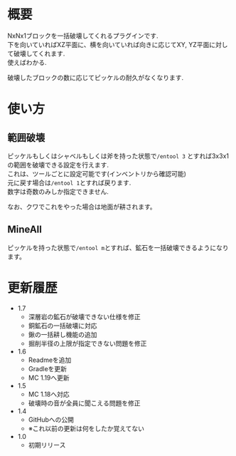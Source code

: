# 概要
NxNx1ブロックを一括破壊してくれるプラグインです.  
下を向いていればXZ平面に、横を向いていれば向きに応じてXY, YZ平面に対して破壊してくれます.  
使えばわかる.  

破壊したブロックの数に応じてピッケルの耐久がなくなります.  

# 使い方
## 範囲破壊
ピッケルもしくはシャベルもしくは斧を持った状態で`/entool 3` とすれば3x3x1の範囲を破壊できる設定を行えます.  
これは、ツールごとに設定可能です(インベントリから確認可能)  
元に戻す場合は`/entool 1`とすれば戻ります.  
数字は奇数のみしか指定できません.  

なお、クワでこれをやった場合は地面が耕されます。

## MineAll
ピッケルを持った状態で`/entool m`とすれば、鉱石を一括破壊できるようになります。


# 更新履歴
- 1.7
  - 深層岩の鉱石が破壊できない仕様を修正
  - 銅鉱石の一括破壊に対応
  - 鍬の一括耕し機能の追加
  - 掘削半径の上限が指定できない問題を修正
- 1.6
  - Readmeを追加
  - Gradleを更新
  - MC 1.19へ更新
- 1.5
  - MC 1.18へ対応
  - 破壊時の音が全員に聞こえる問題を修正
- 1.4
  - GitHubへの公開
  - ※これ以前の更新は何をしたか覚えてない
- 1.0
  - 初期リリース